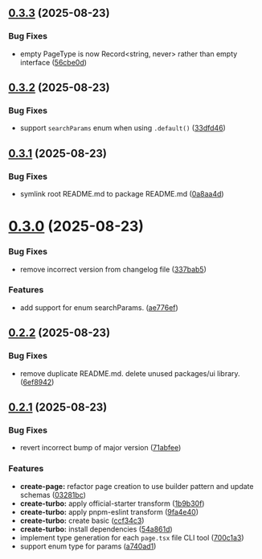 ## [0.3.3](https://github.com/ZilvinasAbr/next-typesafe/compare/v0.3.2...v0.3.3) (2025-08-23)


### Bug Fixes

* empty PageType is now Record<string, never> rather than empty interface ([56cbe0d](https://github.com/ZilvinasAbr/next-typesafe/commit/56cbe0dec441438f92f83481dad1d89a2ed8223a))

## [0.3.2](https://github.com/ZilvinasAbr/next-typesafe/compare/v0.3.1...v0.3.2) (2025-08-23)


### Bug Fixes

* support `searchParams` enum when using `.default()` ([33dfd46](https://github.com/ZilvinasAbr/next-typesafe/commit/33dfd46d74b3c4c8b1ffc9b28ee560ea4e74df04))

## [0.3.1](https://github.com/ZilvinasAbr/next-typesafe/compare/v0.3.0...v0.3.1) (2025-08-23)


### Bug Fixes

* symlink root README.md to package README.md ([0a8aa4d](https://github.com/ZilvinasAbr/next-typesafe/commit/0a8aa4df9bf4a4e6a4580f5c9445d3c477ac7e58))

# [0.3.0](https://github.com/ZilvinasAbr/next-typesafe/compare/v0.2.2...v0.3.0) (2025-08-23)


### Bug Fixes

* remove incorrect version from changelog file ([337bab5](https://github.com/ZilvinasAbr/next-typesafe/commit/337bab53dfcd907af374f4bc7abc1060984a85d3))


### Features

* add support for enum searchParams. ([ae776ef](https://github.com/ZilvinasAbr/next-typesafe/commit/ae776ef79e1345c9a743c89bebd7dd7bb7ea9247))

## [0.2.2](https://github.com/ZilvinasAbr/next-typesafe/compare/v0.2.1...v0.2.2) (2025-08-23)

### Bug Fixes

- remove duplicate README.md. delete unused packages/ui library. ([6ef8942](https://github.com/ZilvinasAbr/next-typesafe/commit/6ef89429813b918dc4412fad26b52c327a8af23b))

## [0.2.1](https://github.com/ZilvinasAbr/next-typesafe/compare/v0.2.0...v0.2.1) (2025-08-23)

### Bug Fixes

- revert incorrect bump of major version ([71abfee](https://github.com/ZilvinasAbr/next-typesafe/commit/71abfee4a084c41427634c19eb0a74ccfc0c202d))

### Features

- **create-page:** refactor page creation to use builder pattern and update schemas ([03281bc](https://github.com/ZilvinasAbr/next-typesafe/commit/03281bc2919dc047ddd8338429fd4be83bdad62f))
- **create-turbo:** apply official-starter transform ([1b9b30f](https://github.com/ZilvinasAbr/next-typesafe/commit/1b9b30fb177a576e8ca69a59fb8ba2f351389656))
- **create-turbo:** apply pnpm-eslint transform ([9fa4e40](https://github.com/ZilvinasAbr/next-typesafe/commit/9fa4e4040e0c30f539196ea5c29c9eb258880995))
- **create-turbo:** create basic ([ccf34c3](https://github.com/ZilvinasAbr/next-typesafe/commit/ccf34c3a87d4d428202fd02264ebd3ed82765d2e))
- **create-turbo:** install dependencies ([54a861d](https://github.com/ZilvinasAbr/next-typesafe/commit/54a861d484560f3943860e29f8f7dad6fbe9d8c8))
- implement type generation for each `page.tsx` file CLI tool ([700c1a3](https://github.com/ZilvinasAbr/next-typesafe/commit/700c1a396c67bedbdadf250baae24ea35e5c0e02))
- support enum type for params ([a740ad1](https://github.com/ZilvinasAbr/next-typesafe/commit/a740ad1744763259ca6d68b4febfe5dd5c0da772))
